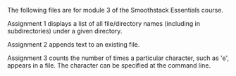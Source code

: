 The following files are for module 3 of the Smoothstack Essentials course.

Assignment 1 displays a list of all file/directory names (including in subdirectories) under a given directory.

Assignment 2 appends text to an existing file.

Assignment 3 counts the number of times a particular character, such as 'e', appears in a file. The character can be specified at the command line.